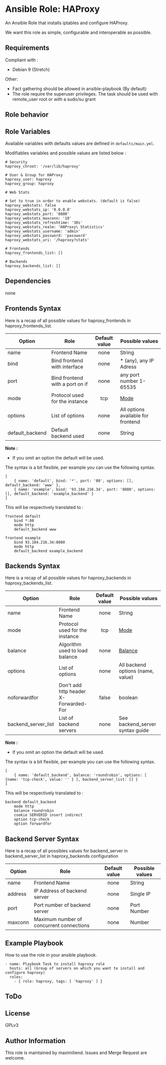 # Ansible Role: HAProxy

An Ansible Role that installs iptables and configure HAProxy.

We want this role as simple, configurable and interoperable as possible.

## Requirements

Compliant with :
- Debian 9 (Stretch)

Other:
- Fact gathering should be allowed in ansible-playbook (By default)
- The role require the superuser privileges. The task should be used with remote_user root or with a sudo/su grant

## Role behavior


## Role Variables

Available variables with defaults values are defined in `defaults/main.yml`.

Modifiables variables and possible values are listed below :

```
# Security
haproxy_chroot: '/var/lib/haproxy'

# User & Group for HAProxy
haproxy_user: haproxy
haproxy_group: haproxy

# Web Stats

# Set to true in order to enable webstats. (default is false)
haproxy_webstats: false
haproxy_webstats_ip: '0.0.0.0'
haproxy_webstats_port: '8080'
haproxy_webstats_maxconn: '10'
haproxy_webstats_refreshtime: '30s'
haproxy_webstats_realm: 'HAProxy\ Statistics'
haproxy_webstats_username: 'admin'
haproxy_webstats_password: 'password'
haproxy_webstats_uri: '/haproxy?stats'

# Frontends
haproxy_frontends_list: []

# Backends
haproxy_backends_list: []
```

## Dependencies

none


## Frontends Syntax

Here is a recap of all possible values for haproxy_frontends in haproxy_frontends_list.

| Option           | Role                            | Default value | Possible values                     |
|------------------|---------------------------------|:-------------:|-------------------------------------|
| name             | Frontend Name                   |      none     | String                              |
| bind             | Bind frontend with interface    |      none     | * (any), any IP Adress              |
| port             | Bind frontend with a port on if |      none     | any port number 1-65535             |
| mode             | Protocol used for the instance  |      tcp      | [Mode](https://cbonte.github.io/haproxy-dconv/1.8/configuration.html#4-mode) |
| options          | List of options                 |      none     | All options available for frontend  |
| default_backend  | Default backend used            |      none     | String                              |

**Note :**
- If you omit an option the default will be used.

The syntax is a bit flexible, per example you can use the following syntax.

```
[
    { name: 'default', bind: '*', port: '80', options: [], default_backend: 'www' },
    { name: 'example', bind: '93.184.216.34', port: '8080', options: [], default_backend: 'example_backend' }
]
```

This will be respectively translated to :

```
frontend default
    bind *:80
    mode http
    default_backend www

frontend example
    bind 93.184.216.34:8080
    mode http
    default_backend example_backend
```


## Backends Syntax

Here is a recap of all possible values for haproxy_backends in haproxy_backends_list.

| Option              | Role                                  | Default value | Possible values                     |
|---------------------|---------------------------------------|:-------------:|-------------------------------------|
| name                | Frontend Name                         |      none     | String                              |
| mode                | Protocol used for the instance        |      tcp      | [Mode](https://cbonte.github.io/haproxy-dconv/1.8/configuration.html#4-mode) |
| balance             | Algorithm used to load balance        |      none     | [Balance](https://cbonte.github.io/haproxy-dconv/1.8/configuration.html#4.2-balance) |
| options             | List of options                       |      none     | All backend options (name, value)   |
| noforwardfor        | Don't add http header X-Forwarded-For |      false    | boolean                             |
| backend_server_list | List of backend servers               |      none     | See backend_server syntax guide     |

**Note :**
- If you omit an option the default will be used.

The syntax is a bit flexible, per example you can use the following syntax.

```
[
    { name: 'default_backend', balance: 'roundrobin', options: [ {name: 'tcp-check', value: '' } ], backend_server_list: [] }
]
```

This will be respectively translated to :

```
backend default_backend
    mode http
    balance roundrobin
    cookie SERVERID insert indirect
    option tcp-check
    option forwardfor
```


## Backend Server Syntax

Here is a recap of all possibles values for backend_server in backend_server_list in haproxy_backends configuration

| Option              | Role                                        | Default value | Possible values           |
|---------------------|---------------------------------------------|:-------------:|---------------------------|
| name                | Frontend Name                               |      none     | String                    |
| address             | IP Address of backend server                |      none     | Single IP                 |
| port                | Port number of backend server               |      none     | Port Number               |
| maxconn             | Maximum number of concurrent connections    |      none     | Number                    |


## Example Playbook

How to use the role in your ansible playbook.

```
- name: Playbook Task to install haproxy role
  hosts: all (Group of servers on which you want to install and configure haproxy)
  roles:
    - { role: haproxy, tags: [ 'haproxy' ] }
```

## ToDo


## License

GPLv3


## Author Information

This role is maintained by maximiliend. Issues and Merge Request are welcome.
